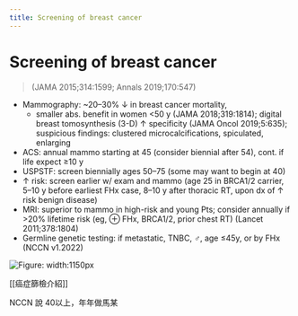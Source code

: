 ```yaml
---
title: Screening of breast cancer
---
```

# Screening of breast cancer

> (JAMA 2015;314:1599; Annals 2019;170:547)

* Mammography: ~20–30% ↓ in breast cancer mortality,
  * smaller abs. benefit in women <50 y (JAMA 2018;319:1814); digital breast tomosynthesis (3-D) ↑ specificity (JAMA Oncol 2019;5:635); suspicious findings: clustered microcalcifications, spiculated, enlarging
* ACS: annual mammo starting at 45 (consider biennial after 54), cont. if life expect ≥10 y
* USPSTF: screen biennially ages 50–75 (some may want to begin at 40)
* ↑ risk: screen earlier w/ exam and mammo (age 25 in BRCA1/2 carrier, 5–10 y before earliest FHx case, 8–10 y after thoracic RT, upon dx of ↑ risk benign disease)
* MRI: superior to mammo in high-risk and young Pts; consider annually if >20% lifetime risk (eg, ⊕ FHx, BRCA1/2, prior chest RT) (Lancet 2011;378:1804)
* Germline genetic testing: if metastatic, TNBC, ♂, age ≤45y, or by FHx (NCCN v1.2022)

![Figure: width:1150px](https://i.imgur.com/JgYIo0Q.png)

[[癌症篩檢介紹]]

NCCN 說 40以上，年年做馬某
